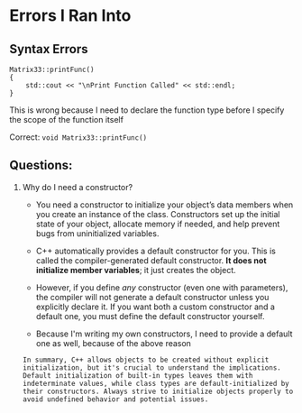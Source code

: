# Errors I Ran Into

## Syntax Errors
``` 
Matrix33::printFunc()
{
    std::cout << "\nPrint Function Called" << std::endl;
}
```
This is wrong because I need to declare the function type before I specify the scope of the function itself

Correct: ``` void Matrix33::printFunc() ```

## Questions:
1. Why do I need a constructor?
   - You need a constructor to initialize your object’s data members when you create an instance of the class. Constructors set up the initial state of your object, allocate memory if needed, and help prevent bugs from uninitialized variables.

   -  C++ automatically provides a default constructor for you. This is called the compiler-generated default constructor. **It does not initialize member variables**; it just creates the object.

   - However, if you define *any* constructor (even one with parameters), the compiler will not generate a default constructor unless you explicitly declare it. If you want both a custom constructor and a default one, you must define the default constructor yourself.

   - Because I'm writing my own constructors, I need to provide a default one as well, because of the above reason

   ```
   In summary, C++ allows objects to be created without explicit initialization, but it's crucial to understand the implications. Default initialization of built-in types leaves them with indeterminate values, while class types are default-initialized by their constructors. Always strive to initialize objects properly to avoid undefined behavior and potential issues.
   ```